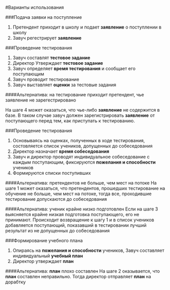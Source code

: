 #Варианты использования

###Подача заявки на поступление
1. Претендент приходит в школу и подает **заявление** о поступлении в школу
2. Завуч регестрирует **заявление**

###Проведение тестирования
1. Завуч составлят **тестовое задание**
2. Директор Утверждает **тестовое задание**
3. Завуч определяет **время тестирования** и сообщает его поступающим
4. Завуч проводит тестирование
5. Завуч выставляет **оценки** за тестовые задания

####Альтернатива: на тестирование приходит претендент, чье заявление не зарегестрировано

На шаге 4 может оказаться, что чье-либо **заявление** не содержится в базе.
В таком случае завуч должен зарегистрировать **заявление** от поступающего перед тем, как приступать к тестированию.

###Проведение тестирования
1. Основываясь на оценках, полученных в ходе тестирования, состовляется список учеников, допущенных до собеседования
2. Директор назначает **время собеседования**
3. Завуч и директор проводят индивидуальное собеседование с каждым поступающим, фиксируются **пожелания и способности** учеников
4. Формируются списки поступивших

####Альтернатива: претендентов не больше, чем мест на потоке
На шаге 1 может оказаться, что претендентов, прошедших тестирование на обучение не больше, чем мест на потоке, тогда все, проходившие тестирование допускаются до собеседования

####Альтернатива: ученик крайне низко подготовлен
Если на шаге 3 выясняется крайне низкая подготовка поступающего, его не принимают. Происходит возвращение к шагу 1 и в список учеников добавляется поступающий, показавший в тестировании лучший результат из не допущенных до собеседования

###Формирование учебного плана
1. Опираясь на **пожелания и способности** учеников, Завуч составляет индивидуальный **учебный план**
2. Директор утверждает **план**

####Альтернатива: **план** плохо составлен
На шаге 2 оказывается, что **план** составлен неправильно. Тогда директор отправляет **план** на дорабтку
